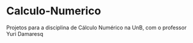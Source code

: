 # Calculo-Numerico
  Projetos para a disciplina de Cálculo Numérico na UnB, com o professor Yuri Damaresq
